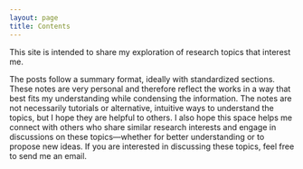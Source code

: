 ```yaml
---
layout: page
title: Contents
---
```

This site is intended to share my exploration of research topics that interest me.

The posts follow a summary format, ideally with standardized sections. These notes are very personal and therefore reflect the works in a way that best fits my understanding while condensing the information. The notes are not necessarily tutorials or alternative, intuitive ways to understand the topics, but I hope they are helpful to others. I also hope this space helps me connect with others who share similar research interests and engage in discussions on these topics—whether for better understanding or to propose new ideas. If you are interested in discussing these topics, feel free to send me an email.

